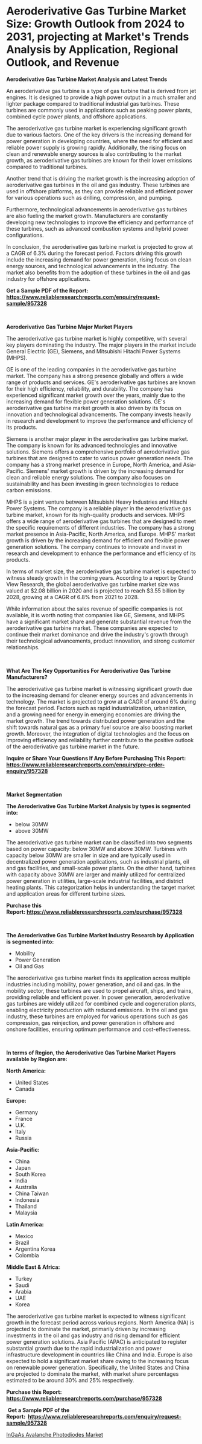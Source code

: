 <p><h1>Aeroderivative Gas Turbine Market Size: Growth Outlook from 2024 to 2031, projecting at Market's Trends Analysis by Application, Regional Outlook, and Revenue</h1></p><p><strong>Aeroderivative Gas Turbine Market Analysis and Latest Trends</strong></p>
<p><p>An aeroderivative gas turbine is a type of gas turbine that is derived from jet engines. It is designed to provide a high power output in a much smaller and lighter package compared to traditional industrial gas turbines. These turbines are commonly used in applications such as peaking power plants, combined cycle power plants, and offshore applications.</p><p>The aeroderivative gas turbine market is experiencing significant growth due to various factors. One of the key drivers is the increasing demand for power generation in developing countries, where the need for efficient and reliable power supply is growing rapidly. Additionally, the rising focus on clean and renewable energy sources is also contributing to the market growth, as aeroderivative gas turbines are known for their lower emissions compared to traditional turbines.</p><p>Another trend that is driving the market growth is the increasing adoption of aeroderivative gas turbines in the oil and gas industry. These turbines are used in offshore platforms, as they can provide reliable and efficient power for various operations such as drilling, compression, and pumping.</p><p>Furthermore, technological advancements in aeroderivative gas turbines are also fueling the market growth. Manufacturers are constantly developing new technologies to improve the efficiency and performance of these turbines, such as advanced combustion systems and hybrid power configurations.</p><p>In conclusion, the aeroderivative gas turbine market is projected to grow at a CAGR of 6.3% during the forecast period. Factors driving this growth include the increasing demand for power generation, rising focus on clean energy sources, and technological advancements in the industry. The market also benefits from the adoption of these turbines in the oil and gas industry for offshore applications.</p></p>
<p><strong>Get a Sample PDF of the Report:&nbsp; <a href="https://www.reliableresearchreports.com/enquiry/request-sample/957328">https://www.reliableresearchreports.com/enquiry/request-sample/957328</a></strong></p>
<p>&nbsp;</p>
<p><strong>Aeroderivative Gas Turbine Major Market Players</strong></p>
<p><p>The aeroderivative gas turbine market is highly competitive, with several key players dominating the industry. The major players in the market include General Electric (GE), Siemens, and Mitsubishi Hitachi Power Systems (MHPS).</p><p>GE is one of the leading companies in the aeroderivative gas turbine market. The company has a strong presence globally and offers a wide range of products and services. GE's aeroderivative gas turbines are known for their high efficiency, reliability, and durability. The company has experienced significant market growth over the years, mainly due to the increasing demand for flexible power generation solutions. GE's aeroderivative gas turbine market growth is also driven by its focus on innovation and technological advancements. The company invests heavily in research and development to improve the performance and efficiency of its products.</p><p>Siemens is another major player in the aeroderivative gas turbine market. The company is known for its advanced technologies and innovative solutions. Siemens offers a comprehensive portfolio of aeroderivative gas turbines that are designed to cater to various power generation needs. The company has a strong market presence in Europe, North America, and Asia-Pacific. Siemens' market growth is driven by the increasing demand for clean and reliable energy solutions. The company also focuses on sustainability and has been investing in green technologies to reduce carbon emissions.</p><p>MHPS is a joint venture between Mitsubishi Heavy Industries and Hitachi Power Systems. The company is a reliable player in the aeroderivative gas turbine market, known for its high-quality products and services. MHPS offers a wide range of aeroderivative gas turbines that are designed to meet the specific requirements of different industries. The company has a strong market presence in Asia-Pacific, North America, and Europe. MHPS' market growth is driven by the increasing demand for efficient and flexible power generation solutions. The company continues to innovate and invest in research and development to enhance the performance and efficiency of its products.</p><p>In terms of market size, the aeroderivative gas turbine market is expected to witness steady growth in the coming years. According to a report by Grand View Research, the global aeroderivative gas turbine market size was valued at $2.08 billion in 2020 and is projected to reach $3.55 billion by 2028, growing at a CAGR of 6.8% from 2021 to 2028.</p><p>While information about the sales revenue of specific companies is not available, it is worth noting that companies like GE, Siemens, and MHPS have a significant market share and generate substantial revenue from the aeroderivative gas turbine market. These companies are expected to continue their market dominance and drive the industry's growth through their technological advancements, product innovation, and strong customer relationships.</p></p>
<p>&nbsp;</p>
<p><strong>What Are The Key Opportunities For Aeroderivative Gas Turbine Manufacturers?</strong></p>
<p><p>The aeroderivative gas turbine market is witnessing significant growth due to the increasing demand for cleaner energy sources and advancements in technology. The market is projected to grow at a CAGR of around 6% during the forecast period. Factors such as rapid industrialization, urbanization, and a growing need for energy in emerging economies are driving the market growth. The trend towards distributed power generation and the shift towards natural gas as a primary fuel source are also boosting market growth. Moreover, the integration of digital technologies and the focus on improving efficiency and reliability further contribute to the positive outlook of the aeroderivative gas turbine market in the future.</p></p>
<p><strong>Inquire or Share Your Questions If Any Before Purchasing This Report: <a href="https://www.reliableresearchreports.com/enquiry/pre-order-enquiry/957328">https://www.reliableresearchreports.com/enquiry/pre-order-enquiry/957328</a></strong></p>
<p>&nbsp;</p>
<p><strong>Market Segmentation</strong></p>
<p><strong>The Aeroderivative Gas Turbine Market Analysis by types is segmented into:</strong></p>
<p><ul><li>below 30MW</li><li>above 30MW</li></ul></p>
<p><p>The aeroderivative gas turbine market can be classified into two segments based on power capacity: below 30MW and above 30MW. Turbines with capacity below 30MW are smaller in size and are typically used in decentralized power generation applications, such as industrial plants, oil and gas facilities, and small-scale power plants. On the other hand, turbines with capacity above 30MW are larger and mainly utilized for centralized power generation in utilities, large-scale industrial facilities, and district heating plants. This categorization helps in understanding the target market and application areas for different turbine sizes.</p></p>
<p><strong>Purchase this Report:&nbsp;<a href="https://www.reliableresearchreports.com/purchase/957328">https://www.reliableresearchreports.com/purchase/957328</a></strong></p>
<p>&nbsp;</p>
<p><strong>The Aeroderivative Gas Turbine Market Industry Research by Application is segmented into:</strong></p>
<p><ul><li>Mobility</li><li>Power Generation</li><li>Oil and Gas</li></ul></p>
<p><p>The aeroderivative gas turbine market finds its application across multiple industries including mobility, power generation, and oil and gas. In the mobility sector, these turbines are used to propel aircraft, ships, and trains, providing reliable and efficient power. In power generation, aeroderivative gas turbines are widely utilized for combined cycle and cogeneration plants, enabling electricity production with reduced emissions. In the oil and gas industry, these turbines are employed for various operations such as gas compression, gas reinjection, and power generation in offshore and onshore facilities, ensuring optimum performance and cost-effectiveness.</p></p>
<p>&nbsp;</p>
<p><strong>In terms of Region, the Aeroderivative Gas Turbine Market Players available by Region are:</strong></p>
<p>
    <p> <strong> North America: </strong>
        <ul>
            <li>United States</li>
            <li>Canada</li>
        </ul>
        </p> 
    <p> <strong> Europe: </strong>
        <ul>
            <li>Germany</li>
            <li>France</li>
            <li>U.K.</li>
            <li>Italy</li>
            <li>Russia</li>
        </ul>
        </p> 
    <p> <strong> Asia-Pacific: </strong>
        <ul>
            <li>China</li>
            <li>Japan</li>
            <li>South Korea</li>
            <li>India</li>
            <li>Australia</li>
            <li>China Taiwan</li>
            <li>Indonesia</li>
            <li>Thailand</li>
            <li>Malaysia</li>
        </ul>
        </p> 
    <p> <strong> Latin America: </strong>
        <ul>
            <li>Mexico</li>
            <li>Brazil</li>
            <li>Argentina Korea</li>
            <li>Colombia</li>
        </ul>
        </p> 
    <p> <strong> Middle East & Africa: </strong>
        <ul>
            <li>Turkey</li>
            <li>Saudi</li>
            <li>Arabia</li>
            <li>UAE</li>
            <li>Korea</li>
        </ul>
    </p>
    </p>
<p><p>The aeroderivative gas turbine market is expected to witness significant growth in the forecast period across various regions. North America (NA) is projected to dominate the market, primarily driven by increasing investments in the oil and gas industry and rising demand for efficient power generation solutions. Asia Pacific (APAC) is anticipated to register substantial growth due to the rapid industrialization and power infrastructure development in countries like China and India. Europe is also expected to hold a significant market share owing to the increasing focus on renewable power generation. Specifically, the United States and China are projected to dominate the market, with market share percentages estimated to be around 30% and 25% respectively.</p></p>
<p><strong>Purchase this Report: <a href="https://www.reliableresearchreports.com/purchase/957328">https://www.reliableresearchreports.com/purchase/957328</a></strong></p>
<p>&nbsp;<strong>Get a Sample PDF of the Report:&nbsp;&nbsp;<a href="https://www.reliableresearchreports.com/enquiry/request-sample/957328">https://www.reliableresearchreports.com/enquiry/request-sample/957328</a></strong></p>
<p><strong></strong></p>
<p><p><a href="https://github.com/khayangel/Market-Research-Report-List-1/blob/main/ingaas-avalanche-photodiodes-market.md">InGaAs Avalanche Photodiodes Market</a></p></p>